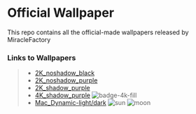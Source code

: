 # Official Wallpaper
This repo contains all the official-made wallpapers released by MiracleFactory

### Links to Wallpapers
> * [2K_noshadow_black](https://miraclefactory.co/wallpaper/2K_noshadow_black.png)
> * [2K_noshadow_purple](https://miraclefactory.co/wallpaper/2K_noshadow_purple.png)
> * [2K_shadow_purple](https://miraclefactory.co/wallpaper/2K_shadow_purple.png)
> * [4K_shadow_purple](https://miraclefactory.co/wallpaper/4K_shadow_purple.png) ![badge-4k-fill](https://user-images.githubusercontent.com/89094576/174475592-fd90a647-4fdd-41e1-a0fc-f880d4aec6ce.svg)
> * [Mac_Dynamic-light/dark](https://miraclefactory.co/wallpaper/mf_dynamic.heic) ![sun](https://user-images.githubusercontent.com/89094576/177568313-7eb65475-5775-481a-8fa5-8cac15468926.svg) ![moon](https://user-images.githubusercontent.com/89094576/177568326-6d3b18ad-4725-461b-a50b-1ccb15161e40.svg)

